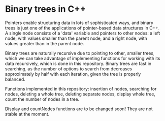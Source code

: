# Binary trees in C++
Pointers enable structuring data in lots of sophisticated ways, and binary trees is just one of the applications of pointer-based data structures in C++. A single node consists of a 'data' variable and pointers to other nodes: a left node, with values smaller than the parent node, and a right node, with values greater than in the parent node.

Binary trees are naturally recursive due to pointing to other, smaller trees, which we can take advantage of implementing functions for working with its data recursively, which is done in this repository. Binary trees are fast in searching, as the number of options to search from decreases approximately by half with each iteration, given the tree is properly balanced.

Functions implemented in this repository: insertion of nodes, searching for nodes, deleting a whole tree, deleting separate nodes, display whole tree, count the number of nodes in a tree.

Display and countNodes functions are to be changed soon! They are not stable at the moment.
